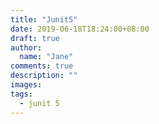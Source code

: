 ```yaml
---
title: "Junit5"
date: 2019-06-18T18:24:00+08:00
draft: true
author:
  name: "Jane"
comments: true
description: ""
images:
tags:
  - junit 5
---
```


